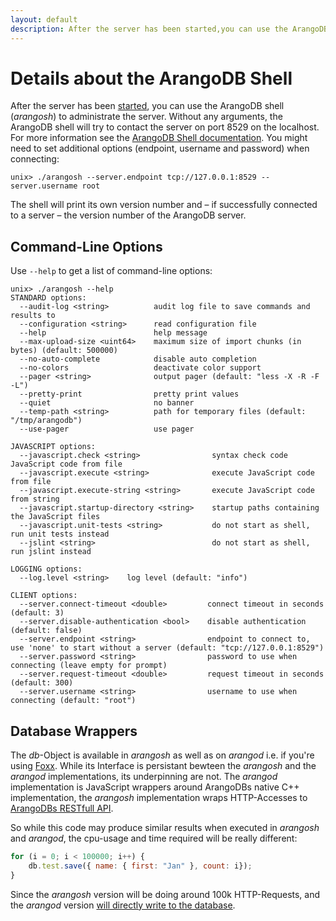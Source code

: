 ```yaml
---
layout: default
description: After the server has been started,you can use the ArangoDB shell (arangosh) to administrate theserver
---
```

Details about the ArangoDB Shell
================================

After the server has been [started](first-steps-arangod.html#details-about-the-arangodb-server),
you can use the ArangoDB shell (_arangosh_) to administrate the
server. Without any arguments, the ArangoDB shell will try to contact
the server on port 8529 on the localhost. For more information see the
[ArangoDB Shell documentation](arangosh.html). You might need to set additional options
(endpoint, username and password) when connecting:

```
unix> ./arangosh --server.endpoint tcp://127.0.0.1:8529 --server.username root
```

The shell will print its own version number and – if successfully connected
to a server – the version number of the ArangoDB server.

Command-Line Options
--------------------

Use `--help` to get a list of command-line options:

```
unix> ./arangosh --help
STANDARD options:
  --audit-log <string>          audit log file to save commands and results to
  --configuration <string>      read configuration file
  --help                        help message
  --max-upload-size <uint64>    maximum size of import chunks (in bytes) (default: 500000)
  --no-auto-complete            disable auto completion
  --no-colors                   deactivate color support
  --pager <string>              output pager (default: "less -X -R -F -L")
  --pretty-print                pretty print values
  --quiet                       no banner
  --temp-path <string>          path for temporary files (default: "/tmp/arangodb")
  --use-pager                   use pager
  
JAVASCRIPT options:
  --javascript.check <string>                syntax check code JavaScript code from file
  --javascript.execute <string>              execute JavaScript code from file
  --javascript.execute-string <string>       execute JavaScript code from string
  --javascript.startup-directory <string>    startup paths containing the JavaScript files
  --javascript.unit-tests <string>           do not start as shell, run unit tests instead
  --jslint <string>                          do not start as shell, run jslint instead
  
LOGGING options:
  --log.level <string>    log level (default: "info")
  
CLIENT options:
  --server.connect-timeout <double>         connect timeout in seconds (default: 3)
  --server.disable-authentication <bool>    disable authentication (default: false)
  --server.endpoint <string>                endpoint to connect to, use 'none' to start without a server (default: "tcp://127.0.0.1:8529")
  --server.password <string>                password to use when connecting (leave empty for prompt)
  --server.request-timeout <double>         request timeout in seconds (default: 300)
  --server.username <string>                username to use when connecting (default: "root")
```

Database Wrappers
-----------------
The *db*-Object is available in *arangosh* as well as on *arangod* i.e. if you're using [Foxx](foxx.html). While its Interface is persistant bewteen the *arangosh* and the *arangod* implementations, its underpinning are not. The *arangod* implementation is JavaScript wrappers around ArangoDBs native C++ implementation, the *arangosh* implementation wraps HTTP-Accesses to [ArangoDBs RESTfull API](http-api.html).

So while this code may produce similar results when executed in *arangosh* and *arangod*, the cpu-usage and time required will be really different:

```js
for (i = 0; i < 100000; i++) {
    db.test.save({ name: { first: "Jan" }, count: i});
}
```

Since the *arangosh* version will be doing around 100k HTTP-Requests, and the *arangod* version [will directly write to the database](advanced-server-internals.html).
